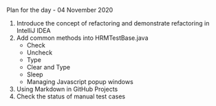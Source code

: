 
Plan for the day - 04 November 2020 
1. Introduce the concept of refactoring and demonstrate refactoring in IntelliJ IDEA 
2. Add common methods into HRMTestBase.java 
   * Check 
   * Uncheck 
   * Type 
   * Clear and Type 
   * Sleep 
   * Managing Javascript popup windows 
3. Using Markdown in GitHub Projects 
4. Check the status of manual test cases 
   
